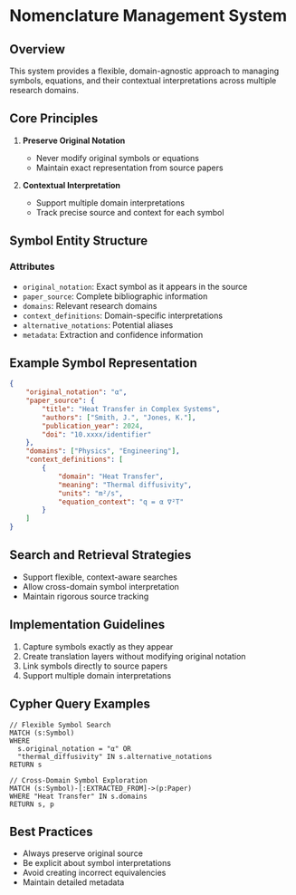 # Nomenclature Management System

## Overview
This system provides a flexible, domain-agnostic approach to managing symbols, equations, and their contextual interpretations across multiple research domains.

## Core Principles
1. **Preserve Original Notation**
   - Never modify original symbols or equations
   - Maintain exact representation from source papers

2. **Contextual Interpretation**
   - Support multiple domain interpretations
   - Track precise source and context for each symbol

## Symbol Entity Structure

### Attributes
- `original_notation`: Exact symbol as it appears in the source
- `paper_source`: Complete bibliographic information
- `domains`: Relevant research domains
- `context_definitions`: Domain-specific interpretations
- `alternative_notations`: Potential aliases
- `metadata`: Extraction and confidence information

## Example Symbol Representation

```json
{
    "original_notation": "α",
    "paper_source": {
        "title": "Heat Transfer in Complex Systems",
        "authors": ["Smith, J.", "Jones, K."],
        "publication_year": 2024,
        "doi": "10.xxxx/identifier"
    },
    "domains": ["Physics", "Engineering"],
    "context_definitions": [
        {
            "domain": "Heat Transfer",
            "meaning": "Thermal diffusivity",
            "units": "m²/s",
            "equation_context": "q = α ∇²T"
        }
    ]
}
```

## Search and Retrieval Strategies
- Support flexible, context-aware searches
- Allow cross-domain symbol interpretation
- Maintain rigorous source tracking

## Implementation Guidelines
1. Capture symbols exactly as they appear
2. Create translation layers without modifying original notation
3. Link symbols directly to source papers
4. Support multiple domain interpretations

## Cypher Query Examples
```cypher
// Flexible Symbol Search
MATCH (s:Symbol)
WHERE 
  s.original_notation = "α" OR 
  "thermal_diffusivity" IN s.alternative_notations
RETURN s

// Cross-Domain Symbol Exploration
MATCH (s:Symbol)-[:EXTRACTED_FROM]->(p:Paper)
WHERE "Heat Transfer" IN s.domains
RETURN s, p
```

## Best Practices
- Always preserve original source
- Be explicit about symbol interpretations
- Avoid creating incorrect equivalencies
- Maintain detailed metadata
